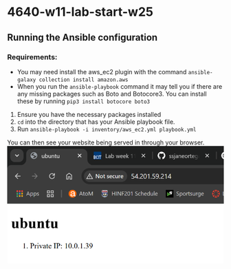 # 4640-w11-lab-start-w25

## Running the Ansible configuration

### Requirements:

- You may need install the aws_ec2 plugin with the command `ansible-galaxy collection install amazon.aws`
- When you run the `ansible-playbook` command it may tell you if there are any missing packages such as Boto and Botocore3. You can install these by running `pip3 install botocore boto3`

1. Ensure you have the necessary packages installed
2. `cd` into the directory that has your Ansible playbook file.
3. Run `ansible-playbook -i inventory/aws_ec2.yml playbook.yml`

You can then see your website being served in through your browser.
![Alt text](Week%2011%20Lab.png)
